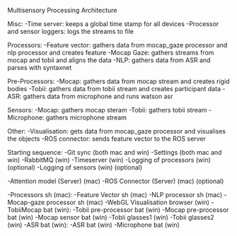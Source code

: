 Multisensory Processing Architecture

Misc:
-Time server: keeps a global time stamp for all devices
-Processor and sensor loggers: logs the streams to file

Processors:
-Feature vector: gathers data from mocap_gaze processor and nlp processor and creates feature
-Mocap Gaze: gathers streams from mocap and tobii and aligns the data
-NLP: gathers data from ASR and parses with syntaxnet

Pre-Processors:
-Mocap: gathers data from mocap stream and creates rigid bodies
-Tobii: gathers data from tobii stream and creates participant data
-ASR: gathers data from microphone and runs watson asr

Sensors:
-Mocap: gathers mocap steram
-Tobii: gathers tobii stream
-Microphone: gathers microphone stream

Other:
-Visualisation: gets data from mocap_gaze processor and visualises the objects
-ROS connector: sends feature vector to the ROS server

Starting sequence:
-Git sync (both mac and win)
-Settings (both mac and win)
-RabbitMQ (win)
-Timeserver (win)
    -Logging of processors (win) (optional)
    -Logging of sensors (win) (optional)

-Attention model (Server) (mac)
-ROS Connector (Server) (mac) (optional)

-Processors sh (mac):
    -Feature Vector sh (mac)
    -NLP processor sh (mac)
    -Mocap-gaze processor sh (mac)
-WebGL Visualisation browser (win)
-TobiiMocap bat (win):
    -Tobii pre-processor bat (win)
    -Mocap pre-processor bat (win)
    -Mocap sensor bat (win)
-Tobii glasses1 (win)
-Tobii glasses2 (win)
-ASR bat (win):
    -ASR bat (win)
    -Microphone bat (win)
